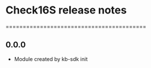 # Check16S release notes
=========================================

0.0.0
-----
* Module created by kb-sdk init
